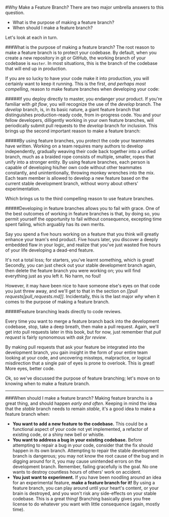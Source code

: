 #Why Make a Feature Branch?
There are two major umbrella answers to this question.
* What is the purpose of making a feature branch?
* When should I make a feature branch?

Let's look at each in turn.

###What is the purpose of making a feature branch?
The root reason to make a feature branch is to protect your codebase. By
default, when you create a new repository in git or GitHub, the working branch
of your codebase is `master`. In most situations, this is the branch of the
codebase that will end up in production.

If you are so lucky to have your code make it into production, you will
certainly want to keep it running. This is the first, *and perhaps most
compelling*, reason to make feature branches when developing your code:

#####If you deploy directly to master, you endanger your product.
If you're familiar with *git flow*, you will recognize the use of the *develop*
branch. The *develop* branch, is, in its basic nature, a giant feature branch
that distinguishes production-ready code, from in-progress code. You and your
fellow developers, dilligently working in your own feature branches, will
periodically submit pull requests to the *develop* branch for inclusion. This
brings up the second important reason to make a feature branch:

#####By using feature branches, you protect the code your teammates have written.
Working on a team requires many authors to develop independently, gradually
weaving their code back together into a unified branch, much as a braided rope
consists of multiple, smaller, ropes that unify into a stronger entity. By using
feature branches, each person is capable of developing his/her own code without
other teammates constantly, and unintentionally, throwing monkey wrenches into
the mix. Each team member is allowed to develop a new feature based on the
current stable development branch, without worry about others' experimentation.

Which brings us to the third compelling reason to use feature branches.

#####Developing in feature branches allows you to fail with grace.
One of the best outcomes of working in feature branches is that, by doing so,
you permit yourself the opportunity to fail without consequence, excepting time
spent failing, which arguably has its own merits.

Say you spend a five hours working on a feature that you think will greatly
enhance your team's end product. Five hours later, you discover a deeply
embedded flaw in your logic, and realize that you've just wasted five hours of
your life developing a dead-end feature.

It's not a total loss; for starters, you've learnt something, which is great!
Secondly, you can just check out your stable development branch again, then
delete the feature branch you were working on; you will find everything just as
you left it. No harm, no foul!

However, it may have been nice to have someone else's eyes on that code you just threw
away, and we'll get to that in the section on
*[[pull requests|pull_requests.md]]*. Incidentally, this is the last major *why*
when it comes to the purpose of making a feature branch.

#####Feature branching leads directly to code reviews.

Every time you want to merge a feature branch back into the development
codebase, stop, take a deep breath, then make a pull request. Again, we'll get
into pull requests later in this book, but for now, just remember that *pull
request* is fairly synonomous with *ask for review*.

By making pull requests that ask your feature be integrated into the development
branch, you gain insight in the form of your entire team looking at your code,
and uncovering missteps, malpractice, or logical misdirection that a single pair
of eyes is prone to overlook. This is great! More eyes, better code.

Ok, so we've discussed the purpose of feature branching; let's move on to
knowing when to make a feature branch.

---

###When should I make a feature branch?
Making feature branchs is a great thing, and should happen *early and often*.
Keeping in mind the idea that the *stable* branch needs to remain *stable*, it's
a good idea to make a feature branch when:

* **You want to add a new feature to the codebase.** This could be a functional
aspect of your code not yet implemented, a refactor of existing code, or a shiny
new bell or whistle.
* **You want to address a bug in your existing codebase.** Before attempting to
  repair a bug in your code, consider that the fix should happen in its own
  branch. Attempting to repair the stable development branch is dangerous; you
  may not know the root cause of the bug and in digging around for it, you may
  cause unintended errors on the development branch. Remember, failing
  gracefully is the goal. No one wants to destroy countless hours of others'
  work on accident.
* **You just want to experiment.** If you have been noodling around an idea for
  an experimental feature, **make a feature branch for it!** By using a feature
  branch, you can play around until your heart's content, or your brain is
  destroyed, and you won't risk any side-effects on your stable codebase. This
  is a great thing! Branching basically gives you free license to do whatever
  you want with little consequence (again, mostly time).

